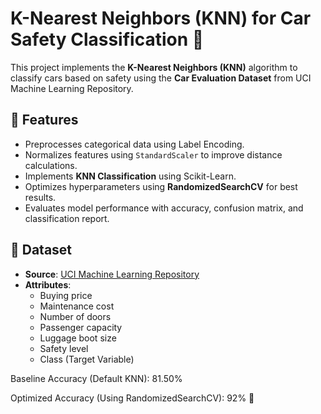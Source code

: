 # K-Nearest Neighbors (KNN) for Car Safety Classification 🚗

This project implements the **K-Nearest Neighbors (KNN)** algorithm to classify cars based on safety using the **Car Evaluation Dataset** from UCI Machine Learning Repository.

## 📌 Features
- Preprocesses categorical data using Label Encoding.
- Normalizes features using `StandardScaler` to improve distance calculations.
- Implements **KNN Classification** using Scikit-Learn.
- Optimizes hyperparameters using **RandomizedSearchCV** for best results.
- Evaluates model performance with accuracy, confusion matrix, and classification report.

## 📂 Dataset
- **Source**: [UCI Machine Learning Repository](https://archive.ics.uci.edu/ml/datasets/Car+Evaluation)
- **Attributes**: 
  - Buying price
  - Maintenance cost
  - Number of doors
  - Passenger capacity
  - Luggage boot size
  - Safety level
  - Class (Target Variable)


Baseline Accuracy (Default KNN): 81.50%

Optimized Accuracy (Using RandomizedSearchCV): 92% 🚀

